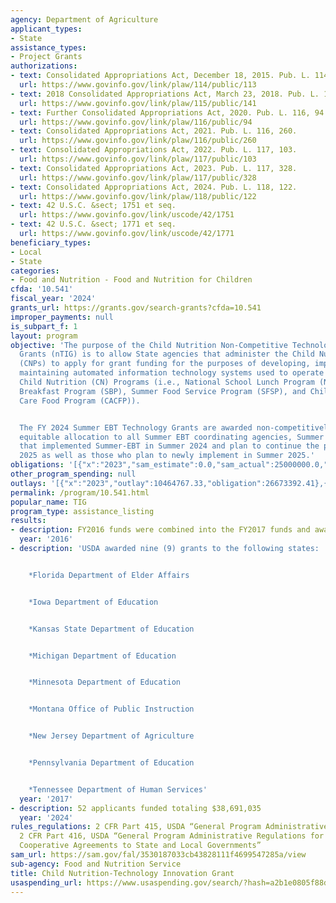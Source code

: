 ```yaml
---
agency: Department of Agriculture
applicant_types:
- State
assistance_types:
- Project Grants
authorizations:
- text: Consolidated Appropriations Act, December 18, 2015. Pub. L. 114, 113.
  url: https://www.govinfo.gov/link/plaw/114/public/113
- text: 2018 Consolidated Appropriations Act, March 23, 2018. Pub. L. 115, 141.
  url: https://www.govinfo.gov/link/plaw/115/public/141
- text: Further Consolidated Appropriations Act, 2020. Pub. L. 116, 94.
  url: https://www.govinfo.gov/link/plaw/116/public/94
- text: Consolidated Appropriations Act, 2021. Pub. L. 116, 260.
  url: https://www.govinfo.gov/link/plaw/116/public/260
- text: Consolidated Appropriations Act, 2022. Pub. L. 117, 103.
  url: https://www.govinfo.gov/link/plaw/117/public/103
- text: Consolidated Appropriations Act, 2023. Pub. L. 117, 328.
  url: https://www.govinfo.gov/link/plaw/117/public/328
- text: Consolidated Appropriations Act, 2024. Pub. L. 118, 122.
  url: https://www.govinfo.gov/link/plaw/118/public/122
- text: 42 U.S.C. &sect; 1751 et seq.
  url: https://www.govinfo.gov/link/uscode/42/1751
- text: 42 U.S.C. &sect; 1771 et seq.
  url: https://www.govinfo.gov/link/uscode/42/1771
beneficiary_types:
- Local
- State
categories:
- Food and Nutrition - Food and Nutrition for Children
cfda: '10.541'
fiscal_year: '2024'
grants_url: https://grants.gov/search-grants?cfda=10.541
improper_payments: null
is_subpart_f: 1
layout: program
objective: 'The purpose of the Child Nutrition Non-Competitive Technology Innovation
  Grants (nTIG) is to allow State agencies that administer the Child Nutrition Programs
  (CNPs) to apply for grant funding for the purposes of developing, improving, and
  maintaining automated information technology systems used to operate and manage
  Child Nutrition (CN) Programs (i.e., National School Lunch Program (NSLP), School
  Breakfast Program (SBP), Summer Food Service Program (SFSP), and Child and Adult
  Care Food Program (CACFP)).


  The FY 2024 Summer EBT Technology Grants are awarded non-competitively through an
  equitable allocation to all Summer EBT coordinating agencies, Summer EBT agencies
  that implemented Summer-EBT in Summer 2024 and plan to continue the program in Summer
  2025 as well as those who plan to newly implement in Summer 2025.'
obligations: '[{"x":"2023","sam_estimate":0.0,"sam_actual":25000000.0,"usa_spending_actual":26454757.34},{"x":"2024","sam_estimate":0.0,"sam_actual":38691035.0,"usa_spending_actual":50063865.14},{"x":"2025","sam_estimate":0.0,"sam_actual":25000000.0,"usa_spending_actual":3676880.16}]'
other_program_spending: null
outlays: '[{"x":"2023","outlay":10464767.33,"obligation":26673392.41},{"x":"2024","outlay":0.0,"obligation":0.0},{"x":"2025","outlay":1665916.29,"obligation":57391035.0}]'
permalink: /program/10.541.html
popular_name: TIG
program_type: assistance_listing
results:
- description: FY2016 funds were combined into the FY2017 funds and awarded in FY2017.
  year: '2016'
- description: 'USDA awarded nine (9) grants to the following states:


    *Florida Department of Elder Affairs


    *Iowa Department of Education


    *Kansas State Department of Education


    *Michigan Department of Education


    *Minnesota Department of Education


    *Montana Office of Public Instruction


    *New Jersey Department of Agriculture


    *Pennsylvania Department of Education


    *Tennessee Department of Human Services'
  year: '2017'
- description: 52 applicants funded totaling $38,691,035
  year: '2024'
rules_regulations: 2 CFR Part 415, USDA “General Program Administrative Regulations”;
  2 CFR Part 416, USDA “General Program Administrative Regulations for Grants and
  Cooperative Agreements to State and Local Governments”
sam_url: https://sam.gov/fal/3530187033cb43828111f4699547285a/view
sub-agency: Food and Nutrition Service
title: Child Nutrition-Technology Innovation Grant
usaspending_url: https://www.usaspending.gov/search/?hash=a2b1e0805f88ddc71516710ed684e2a3
---
```

